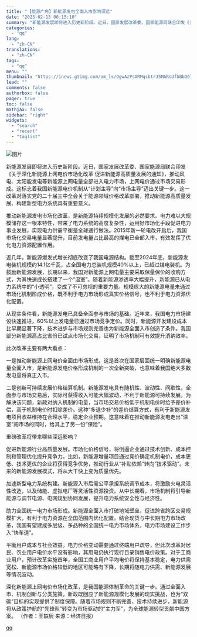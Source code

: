 ```yaml
---
title: "【能源广角】新能源发电全面入市影响深远"
date: "2025-02-13 06:15:10"
summary: "新能源发展即将进入历史新阶段。近日，国家发展改革委、国家能源局联合印发《关于深化新能源上网电价市..."
categories:
  - "qq"
lang:
  - "zh-CN"
translations:
  - "zh-CN"
tags:
  - "qq"
menu: ""
thumbnail: "https://inews.gtimg.com/om_ls/OgwAzPsARMqcbtrJ5MARsUfbBbQ6lpDzpC3tx1YNJkzTsAA_640360/0"
lead: ""
comments: false
authorbox: false
pager: true
toc: false
mathjax: false
sidebar: "right"
widgets:
  - "search"
  - "recent"
  - "taglist"
---
```


![图片](https://inews.gtimg.com/om_bt/OVZbRdMd3TXkAVHkmu_guxT91_0oQPdDgBAp5cp449mrgAA/641)

新能源发展即将进入历史新阶段。近日，国家发展改革委、国家能源局联合印发《关于深化新能源上网电价市场化改革 促进新能源高质量发展的通知》，推动风电、太阳能发电等新能源上网电量全部进入电力市场，上网电价通过市场交易形成。这标志着我国新能源电价机制从“计划主导”向“市场主导”迈出关键一步。这一改革对落实党的二十届三中全会关于能源领域价格改革部署，推动新能源高质量发展、构建新型电力系统具有重要意义。

推动新能源发电市场化改革，是新能源持续规模化发展的必然要求。电力难以大规模储存这一根本特性，带来了电力系统的高度复杂性，运用好市场化手段促进电力事业发展，实现电力供需平衡是全球通行做法。2015年新一轮电改开启后，我国市场化交易电量显著提升，目前发电量占比最高的煤电已全部入市，有效发挥了优化电力资源配置作用。

近几年，新能源爆发式增长彻底改变了我国电源结构。截至2024年底，新能源发电装机规模约14.1亿千瓦，占全国电力总装机规模40%以上，已超过煤电装机。为鼓励新能源发展，长期以来，我国对新能源上网电量主要采取保量保价的收购方式，为其快速成长搭建了一个“温室”。随着新能源渗透率大幅提升，新能源已从电力系统中的“小透明”，变成了不可忽视的重要力量。规模庞大的新能源电量未通过市场化机制形成价格，既不利于电力市场形成真实价格信号，也不利于电力资源优化配置。

从现实条件看，新能源发电已具备全面参与市场的基础。近年来，我国电力市场建设快速推进，60%以上发电量已通过市场竞争定价。同时，新能源开发建设成本比早期显著下降，技术进步与市场规则完善也为新能源全面入市创造了条件。我国部分新能源高占比省份已试点市场化交易，证明了市场机制可有效提升消纳效率。

此次改革主要有两大看点：

一是推动新能源上网电价全面由市场形成。这是首次在国家层面统一明确新能源电量全面入市，是新能源发电价格形成机制的一次全新突破，也意味着我国绝大多数发电量将真正入市。

二是创新可持续发展价格结算机制。新能源发电具有随机性、波动性、间歇性，全面参与市场交易后，实际可获得收入可能大幅波动，不利于新能源可持续发展。为解决该问题，新政对纳入机制的电量，当市场交易价格低于机制电价时给予差价补偿，高于机制电价时扣除差价。这种“多退少补”的差价结算方式，有利于新能源发电项目收益维持在合理水平，稳定企业预期。这意味着在推动新能源发电走出“温室”闯市场的同时，给其上了另一份“保险”。

重磅改革将带来哪些深远影响？

促进新能源行业高质量发展。市场化价格信号，将倒逼企业通过技术创新、成本控制和管理优化提升竞争力。比如，新能源增量项目通过竞价确定机制电价，成本更低、技术更优的企业将获得竞争优势，推动行业从“补贴依赖”转向“技术驱动”。未来的新能源发展模式，将从大干快上变为质量优先。

加速新型电力系统构建。新能源入市后需公平承担系统调节成本，将激励火电灵活性改造，以及储能、虚拟电厂等灵活性资源投资。从中长期看，市场机制将引导新能源与调节电源、电网规划协同发展，提升电力系统安全性与经济性。

助力全国统一电力市场形成。新能源全面入市打破地域壁垒，促进跨省跨区交易规模扩大，有利于电力资源在全国范围内优化配置。结合现货与中长期电力市场改革，我国有望建成多层级、多品种的全国统一电力市场体系，电力市场建设工作步入“快车道”。

平衡用户成本与社会效益。电力价格变动需要通过终端用户疏导，但此次改革对居民、农业用户电价水平没有影响，其用电仍执行现行目录销售电价政策。对于工商业用户，预计改革实施首年，全国工商业用户平均电价将保持基本稳定，电力供需宽松、新能源市场价格较低的地区可能略有下降，长期将随电力供需、新能源发展等情况波动。

深化新能源上网电价市场化改革，是我国能源体制革命的关键一步。通过全面入市、机制创新与分类施策，新政既回应了新能源规模化发展的现实挑战，也为“双碳”目标的实现提供了制度保障。随着市场规则不断完善、技术持续进步，新能源将从政策护航的“先锋队”转变为市场驱动的“主力军”，为全球能源转型贡献中国方案。 （作者：王轶辰 来源：经济日报）

[qq](https://new.qq.com/rain/a/20250213A00W4O00)

